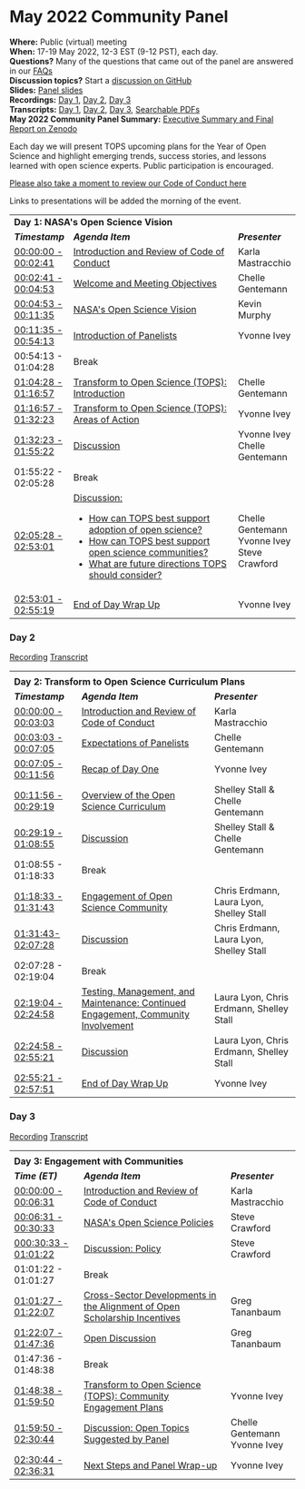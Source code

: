 
# May 2022 Community Panel

**Where:** Public (virtual) meeting  
**When:** 17-19 May 2022, 12-3 EST (9-12 PST), each day.  
**Questions?** Many of the questions that came out of the panel are answered in our [FAQs](/README.md#frequently-asked-questions)  
**Discussion topics?** Start a [discussion on GitHub](https://github.com/nasa/Transform-to-Open-Science/discussions)  
**Slides:** [Panel slides](https://doi.org/10.5281/zenodo.6555260)  
**Recordings:** [Day 1](https://www.youtube.com/watch?v=MkND79xz-sI), [Day 2](https://www.youtube.com/watch?v=Nt31-2g3G_4), [Day 3](https://www.youtube.com/watch?v=WJgxxy1U_tw)  
**Transcripts:** [Day 1](https://otter.ai/s/jhQbMCTQS8-_m3soIbn7Hw), [Day 2](https://otter.ai/u/7VlDKH6yCIrwNkFGWq6oFEtNsYQ), [Day 3](https://otter.ai/u/yH9zFBW4OUuhNbsj8dgxxmj-s3Y), [Searchable PDFs](https://doi.org/10.5281/zenodo.6578578)  
**May 2022 Community Panel Summary:** [Executive Summary and Final Report on Zenodo](https://doi.org/10.5281/zenodo.6875090)

Each day we will present TOPS upcoming plans for the Year of Open Science and highlight emerging trends, success stories, and lessons learned with open science experts. Public participation is encouraged.

[Please also take a moment to review our Code of Conduct here](/CODE_OF_CONDUCT.md)

Links to presentations will be added the morning of the event. 

<table>
  <tr>
    <td colspan = "3"> <strong>Day 1: NASA's Open Science Vision</strong>
    </td>
  </tr>
   <td width = "10%"><strong><em>Timestamp</em></strong>
   </td>
   <td><strong><em>Agenda Item</em></strong>
   </td>
   <td width = "20%"><strong><em>Presenter</em></strong>
   </td>
  </tr>
  <tr>
  <td><a href = "https://youtu.be/MkND79xz-sI?t=0">00:00:00 - 00:02:41</a>
   </td>
   <td><a href = "https://youtu.be/MkND79xz-sI?t=0">Introduction and Review of Code of Conduct</a>
   </td>
   <td>Karla Mastracchio
   </td>
  </tr>
  <tr>
   <td><a href = "https://youtu.be/MkND79xz-sI?t=160">00:02:41 - 00:04:53</a>
   </td>
   <td><a href = "https://youtu.be/MkND79xz-sI?t=160">Welcome and Meeting Objectives</a>
   </td>
   <td>Chelle Gentemann
   </td>
  </tr>
  <tr>
   <td><a href = "https://youtu.be/MkND79xz-sI?t=293">00:04:53 - 00:11:35</a>
   </td>
   <td><a href = "https://youtu.be/MkND79xz-sI?t=293">NASA's Open Science Vision</a>
   </td>
   <td>Kevin Murphy
   </td>
  </tr>
  <tr>
   <td><a href = "https://youtu.be/MkND79xz-sI?t=696">00:11:35 - 00:54:13</a>
   </td>
   <td><a href = "https://youtu.be/MkND79xz-sI?t=696">Introduction of Panelists</a>
   </td>
   <td>Yvonne Ivey
   </td>
  </tr>
  <tr>
   <td>00:54:13 - 01:04:28
   </td>
   <td>Break
   </td>
   <td>
   </td>
  </tr>
  <tr>
   <td><a href = "https://youtu.be/MkND79xz-sI?t=3868">01:04:28 - 01:16:57</a>
   </td>
   <td><a href = "https://youtu.be/MkND79xz-sI?t=3868">Transform to Open Science (TOPS): Introduction</a>
   </td>
   <td>Chelle Gentemann
   </td>
  </tr>
  <tr>
   <td><a href = "https://youtu.be/MkND79xz-sI?t=4617">01:16:57 - 01:32:23</a>
   </td>
   <td><a href = "https://youtu.be/MkND79xz-sI?t=4617">Transform to Open Science (TOPS): Areas of Action</a>
   </td>
   <td>Yvonne Ivey
   </td>
  </tr>
  <tr>
   <td><a href = "https://youtu.be/MkND79xz-sI?t=5543">01:32:23 - 01:55:22</a>
   </td>
   <td><a href = "https://youtu.be/MkND79xz-sI?t=5543">Discussion</a>
   </td>
   <td>Yvonne Ivey
     <br>
     Chelle Gentemann
   </td>
  </tr>
  <tr>
   <td>01:55:22 - 02:05:28
   </td>
   <td>Break
   </td>
   <td>
   </td>
  </tr>
  <tr>
   <td><a href = "https://youtu.be/MkND79xz-sI?t=7528">02:05:28 - 02:53:01</a>
   </td>
   <td><a href = "https://youtu.be/MkND79xz-sI?t=7528">
     Discussion: 
<ul>

<li>How can TOPS best support adoption of open science? 

<li>How can TOPS best support open science communities?

<li>What are future directions TOPS should consider?
</li>
</ul>
     </a>
   </td>
   <td>Chelle Gentemann
     <br>
     Yvonne Ivey
     <br>
     Steve Crawford
   </td>
  </tr>
  <tr>
  <td><a href = "https://youtu.be/MkND79xz-sI?t=10381">02:53:01 - 02:55:19</a>
   </td>
   <td><a href = "https://youtu.be/MkND79xz-sI?t=10381">End of Day Wrap Up</a>
   </td>
   <td>Yvonne Ivey
   </td>
  </tr>
  </table>
  



  
  
  
  
  
  
 

### Day 2

[Recording](https://www.youtube.com/watch?v=Nt31-2g3G_4)
[Transcript](https://otter.ai/u/7VlDKH6yCIrwNkFGWq6oFEtNsYQ)

  <table>
  <tr>
  <td colspan = "3"></td>
  </tr>
  <tr>
  </tr>
  <tr>
    <td colspan = "3"> <strong>Day 2: Transform to Open Science Curriculum Plans</strong>
    </td>
  </tr>
    <tr>
   <td><strong><em>Timestamp</em></strong>
   </td>
   <td><strong><em>Agenda Item</em></strong>
   </td>
   <td><strong><em>Presenter</em></strong>
   </td>
  </tr>


  <tr>
    <td><a href = "https://youtu.be/Nt31-2g3G_4?t=0">00:00:00 - 00:03:03</a>
   </td>
   <td><a href = "https://youtu.be/Nt31-2g3G_4?t=0">Introduction and Review of Code of Conduct</a>
   </td>
   <td>Karla Mastracchio
   </td>
  </tr>
  <tr>
    <td><a href = "https://youtu.be/Nt31-2g3G_4?t=183">00:03:03 - 00:07:05</a>
   </td>
   <td><a href = "https://youtu.be/Nt31-2g3G_4?t=183">Expectations of Panelists</a>
   </td>
   <td>Chelle Gentemann 
   </td>
  </tr>
  <tr>
    <td><a href = "https://youtu.be/Nt31-2g3G_4?t=426">00:07:05 - 00:11:56</a>
   </td>
   <td><a href = "https://youtu.be/Nt31-2g3G_4?t=426">Recap of Day One</a>
   </td>
   <td>Yvonne Ivey
   </td>
  </tr>
  <tr>
    <td><a href = "https://youtu.be/Nt31-2g3G_4?t=716">00:11:56 - 00:29:19</a>
   </td>
   <td><a href = "https://youtu.be/Nt31-2g3G_4?t=716">Overview of the Open Science Curriculum</a>
   </td>
   <td>Shelley Stall & Chelle Gentemann
   </td>
  </tr>
  <tr>
    <td><a href = "https://youtu.be/Nt31-2g3G_4?t=1759">00:29:19 - 01:08:55</a>
   </td>
    <td><a href = "https://youtu.be/Nt31-2g3G_4?t=1759">Discussion</a>
   </td>
   <td>Shelley Stall & Chelle Gentemann
   </td>
  </tr>
  <tr>
   <td>01:08:55 - 01:18:33
   </td>
   <td>Break
   </td>
   <td>
   </td>
  </tr>
  <tr>
   <td><a href = "https://youtu.be/Nt31-2g3G_4?t=4713">01:18:33 - 01:31:43</a>
   </td>
   <td><a href = "https://youtu.be/Nt31-2g3G_4?t=4713">Engagement of Open Science Community</a>
   </td>
   <td>Chris Erdmann, Laura Lyon, Shelley Stall
   </td>
  </tr>
  <tr>
   <td><a href = "https://youtu.be/Nt31-2g3G_4?t=5503">01:31:43- 02:07:28</a>
   </td>
   <td><a href = "https://youtu.be/Nt31-2g3G_4?t=5503">Discussion</a>
   </td>
   <td>Chris Erdmann, Laura Lyon, Shelley Stall
   </td>
  </tr>
  <tr>
   <td>02:07:28 - 02:19:04
   </td>
   <td>Break
   </td>
   <td>
   </td>
  </tr>
  <tr>
   <td><a href = "https://youtu.be/Nt31-2g3G_4?t=8344">02:19:04 - 02:24:58</a>
   </td>
   <td><a href = "https://youtu.be/Nt31-2g3G_4?t=8344">Testing, Management, and Maintenance:  Continued Engagement, Community Involvement</a>
   </td>
   <td>Laura Lyon, Chris Erdmann, Shelley Stall
   </td>
  </tr>
  <tr>
   <td><a href = "https://youtu.be/Nt31-2g3G_4?t=8698">02:24:58 - 02:55:21</a>
   </td>
   <td><a href = "https://youtu.be/Nt31-2g3G_4?t=8698">Discussion</a>
   </td>
   <td>Laura Lyon, Chris Erdmann, Shelley Stall
   </td>
  </tr>
  <tr>
   <td><a href = "https://youtu.be/Nt31-2g3G_4?t=10521">02:55:21 - 02:57:51</a>
   </td>
   <td><a href = "https://youtu.be/Nt31-2g3G_4?t=10521">End of Day Wrap Up</a>
   </td>
   <td>Yvonne Ivey
   </td>
  </tr>
</table>

### Day 3

[Recording](https://www.youtube.com/watch?v=WJgxxy1U_tw)
[Transcript](https://otter.ai/u/yH9zFBW4OUuhNbsj8dgxxmj-s3Y)

<table>
  <tr>
  <td colspan = "3"></td>
  </tr>
  <tr>
  </tr>
  <tr>
  <td colspan = "3"><strong>Day 3: Engagement with Communities</strong></td>
  </tr>
  <tr>
   <td><strong><em> Time (ET)</em></strong>
   </td>
   <td><strong><em>Agenda Item</em></strong>
   </td>
   <td><strong><em>Presenter</em></strong>
   </td>
  </tr>
  <tr>
    <td><a href = "https://youtu.be/WJgxxy1U_tw?t=0">00:00:00 - 00:06:31</a>
   </td>
   <td><a href = "https://youtu.be/WJgxxy1U_tw?t=0">Introduction and Review of Code of Conduct</a>
   </td>
   <td>Karla Mastracchio
   </td>
  </tr>
  <tr>
    <td><a href = "https://youtu.be/WJgxxy1U_tw?t=391">00:06:31 - 00:30:33</a>
   </td>
   <td><a href = "https://youtu.be/WJgxxy1U_tw?t=391">NASA's Open Science Policies</a>
   </td>
   <td>Steve Crawford
   </td>
  </tr>
  <tr>
   <td><a href = "https://youtu.be/WJgxxy1U_tw?t=1833">000:30:33 - 01:01:22</a>
   </td>
   <td><a href = "https://youtu.be/WJgxxy1U_tw?t=1833">Discussion: Policy</a>
   </td>
   <td>Steve Crawford
   </td>
  </tr>
  <tr>
   <td>01:01:22 - 01:01:27
   </td>
   <td>Break
   </td>
   <td>
   </td>
  </tr>
  <tr>
   <td><a href = "https://youtu.be/WJgxxy1U_tw?t=3687">01:01:27 - 01:22:07</a>
   </td>
   <td><a href = "https://youtu.be/WJgxxy1U_tw?t=3687">Cross-Sector Developments in the Alignment of Open Scholarship Incentives</a>
   </td>
   <td>Greg Tananbaum
   </td>
  </tr>
  <tr>
   <td><a href = "https://youtu.be/WJgxxy1U_tw?t=4927">01:22:07 - 01:47:36</a>
   </td>
   <td><a href = "https://youtu.be/WJgxxy1U_tw?t=4927">Open Discussion</a>
   </td>
   <td>Greg Tananbaum
   </td>
  </tr>
  <tr>
   <td>01:47:36 - 01:48:38
   </td>
   <td>Break
   </td>
   <td>
   </td>
  </tr>
  <tr>
   <td><a href = "https://youtu.be/WJgxxy1U_tw?t=6518">01:48:38 - 01:59:50</a>
   </td>
   <td><a href = "https://youtu.be/WJgxxy1U_tw?t=6518">Transform to Open Science (TOPS): Community Engagement Plans</a>
   </td>
   <td>Yvonne Ivey
   </td>
  </tr>
  <tr>
   <td><a href = "https://youtu.be/WJgxxy1U_tw?t=7190">01:59:50 - 02:30:44</a>
   </td>
   <td><a href = "https://youtu.be/WJgxxy1U_tw?t=7190">Discussion: Open Topics Suggested by Panel</a>
   </td>
   <td>Chelle Gentemann
     <br>
     Yvonne Ivey
   </td>
  </tr>
  <tr>
   <td><a href = "https://youtu.be/WJgxxy1U_tw?t=9044">02:30:44 - 02:36:31</a>
   </td>
   <td><a href = "https://youtu.be/WJgxxy1U_tw?t=9044">Next Steps and Panel Wrap-up</a>
   </td>
   <td>Yvonne Ivey
   </td>
  </tr>
</table>
